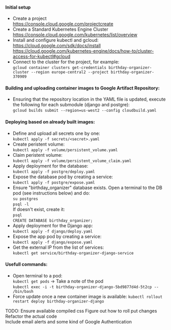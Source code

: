 #### Initial setup  
* Create a project  
https://console.cloud.google.com/projectcreate  
* Create a Standard Kubernetes Engine Cluster  
https://console.cloud.google.com/kubernetes/list/overview  
* Install and configure kubectl and gcloud:  
https://cloud.google.com/sdk/docs/install  
https://cloud.google.com/kubernetes-engine/docs/how-to/cluster-access-for-kubectl#gcloud  
* Connect to the cluster for the project, for example:  
```gcloud container clusters get-credentials birthday-organizer-cluster --region europe-central2 --project birthday-organizer-370909```  

#### Building and uploading container images to Google Artifact Repository:  
*  Ensuring that the repository location in the YAML file is updated, execute the following for each submodule (django and postgre):  
```gcloud builds submit --region=us-west2 --config cloudbuild.yaml```  

#### Deploying based on already built images:  
  * Define and upload all secrets one by one:  
    ```kubectl apply -f secrets/<secret>.yaml```  
  * Create peristent volume:  
    ```kubectl apply -f volume/persistent_volume.yaml```  
  * Claim peristent volume:  
    ```kubectl apply -f volume/persistent_volume_claim.yaml```  
  * Apply deployment for the database:  
    ```kubectl apply -f postgre/deploy.yaml```  
  * Expose the database pod by creating a service:  
    ```kubectl apply -f postgre/expose.yaml```  
  * Ensure "birthday_organizer" database exists. Open a terminal to the DB pod (see instructions below) and do:  
    ```su postgres```   
    ```psql -l```   
    If doesn't exist, create it:  
    ```psql```  
    ```CREATE DATABASE birthday_organizer;```  
  * Apply deployment for the Django app:  
    ```kubectl apply -f django/deploy.yaml```  
  * Expose the app pod by creating a service:  
    ```kubectl apply -f django/expose.yaml```  
  * Get the external IP from the list of services:  
    ```kubectl get service/birthday-organizer-django-service```  

#### Usefull commands:
  * Open terminal to a pod:  
    ```kubectl get pods``` -> Take a note of the pod  
    ```kubectl exec -i -t birthday-organizer-django-5bd9877d4d-5t2cp -- /bin/bash```  
  * Force update once a new container image is available:
    ```kubectl rollout restart deploy birthday-organizer-django```

TODO: 
      Ensure available compiled css
      Figure out how to roll put changes  
      Refactor the actual code  
      Include email alerts and some kind of Google Authentication  